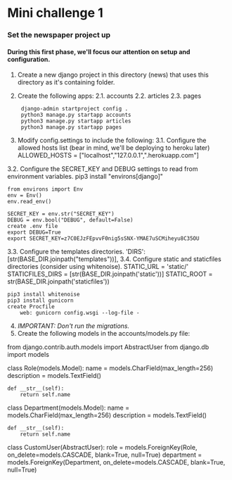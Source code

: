 # Mini challenge 1

### Set the newspaper project up

#### During this first phase, we'll focus our attention on setup and configuration.

1. Create a new django project in this directory (news) that uses this directory as it's containing folder.
2. Create the following apps:
2.1. accounts
2.2. articles
2.3. pages

        django-admin startproject config .
        python3 manage.py startapp accounts
        python3 manage.py startapp articles
        python3 manage.py startapp pages

3. Modify config.settings to include the following:
3.1. Configure the allowed hosts list (bear in mind, we'll be deploying to heroku later)
        ALLOWED_HOSTS = ["localhost","127.0.0.1",".herokuapp.com"]

3.2. Configure the SECRET_KEY and DEBUG settings to read from environment variables.
    pip3 install "environs[django]"

    from environs import Env
    env = Env()
    env.read_env()

    SECRET_KEY = env.str("SECRET_KEY")
    DEBUG = env.bool("DEBUG", default=False)
    create .env file
    export DEBUG=True
    export SECRET_KEY=z7C0EJzFEpvvF0nig5sSNX-YMAE7uSCMiheyu8C35OU

3.3. Configure the templates directories.
    'DIRS': [str(BASE_DIR.joinpath("templates"))],
3.4. Configure static and staticfiles directories (consider using whitenoise).
    STATIC_URL = 'static/'
    STATICFILES_DIRS = [str(BASE_DIR.joinpath('static'))]
    STATIC_ROOT = str(BASE_DIR.joinpath('staticfiles'))

    pip3 install whitenoise
    pip3 install gunicorn
    create Procfile
        web: gunicorn config.wsgi --log-file - 

4. *IMPORTANT: Don't run the migrations.*
5. Create the following models in the accounts/models.py file:



from django.contrib.auth.models import AbstractUser
from django.db import models

class Role(models.Model):
    name = models.CharField(max_length=256)
    description = models.TextField()

    def __str__(self):
        return self.name


class Department(models.Model):
    name = models.CharField(max_length=256)
    description = models.TextField()

    def __str__(self):
        return self.name

class CustomUser(AbstractUser):
    role = models.ForeignKey(Role, on_delete=models.CASCADE, blank=True, null=True)
    department = models.ForeignKey(Department, on_delete=models.CASCADE, blank=True, null=True)
